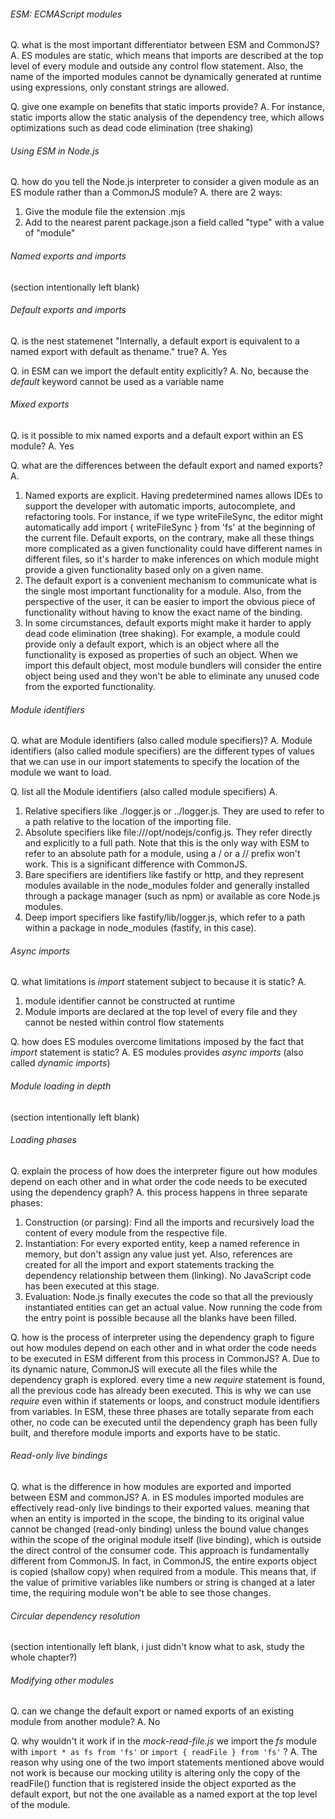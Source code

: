 ###### ESM: ECMAScript modules

Q. what is the most important differentiator between ESM and CommonJS?
A. ES modules are static, which means that imports are described at the top level of every module and outside any control flow statement. Also, the name of the imported modules cannot be dynamically generated at runtime using expressions, only constant strings are allowed.

Q. give one example on benefits that static imports provide?
A. For instance, static imports allow the static analysis of the dependency tree, which allows optimizations such as dead code elimination (tree shaking)

###### Using ESM in Node.js

Q. how do you tell the Node.js interpreter to consider a given module as an ES module rather than a CommonJS module?
A. there are 2 ways:
1. Give the module file the extension .mjs
2. Add to the nearest parent package.json a field called "type" with a value of "module"

###### Named exports and imports

(section intentionally left blank)

###### Default exports and imports

Q. is the nest statemenet "Internally, a default export is equivalent to a named export with default as thename." true?
A. Yes

Q. in ESM can we import the default entity explicitly?
A. No, because the _default_ keyword cannot be used as a variable name

###### Mixed exports

Q. is it possible to mix named exports and a default export within an ES module?
A. Yes

Q. what are the differences between the default export and named exports?
A. 
1. Named exports are explicit. Having predetermined names allows IDEs to support the developer with automatic imports, autocomplete, and refactoring tools. For instance, if we type writeFileSync, the editor might automatically add import { writeFileSync } from 'fs' at the beginning of the current file. Default exports, on the contrary, make all these things more complicated as a given functionality could have different names in different files, so it's harder to make inferences on which module might provide a given functionality based only on a given name.
2. The default export is a convenient mechanism to communicate what is the single most important functionality for a module. Also, from the perspective of the user, it can be easier to import the obvious piece of functionality without having to know the exact name of the binding.
3. In some circumstances, default exports might make it harder to apply dead code elimination (tree shaking). For example, a module could provide only a default export, which is an object where all the functionality is exposed as properties of such an object. When we import this default object, most module bundlers will consider the entire object being used and they won't be able to eliminate any unused code from the exported functionality.

###### Module identifiers

Q. what are Module identifiers (also called module specifiers)?
A. Module identifiers (also called module specifiers) are the different types of values that we can use in our import statements to specify the location of the module we want to load.

Q. list all the Module identifiers (also called module specifiers)
A. 
1. Relative specifiers like ./logger.js or ../logger.js. They are used to refer to a path relative to the location of the importing file.
2. Absolute specifiers like file:///opt/nodejs/config.js. They refer directly and explicitly to a full path. Note that this is the only way with ESM to refer to an absolute path for a module, using a / or a // prefix won't work. This is a significant difference with CommonJS.
3. Bare specifiers are identifiers like fastify or http, and they represent modules available in the node_modules folder and generally installed through a package manager (such as npm) or available as core Node.js modules.
4. Deep import specifiers like fastify/lib/logger.js, which refer to a path within a package in node_modules (fastify, in this case).

###### Async imports

Q. what limitations is _import_ statement subject to because it is static?
A. 
1. module identifier cannot be constructed at runtime
2. Module imports are declared at the top level of every file and they cannot be nested within control flow statements

Q. how does ES modules overcome limitations imposed by the fact that _import_ statement is static?
A. ES modules provides _async imports_ (also called _dynamic imports_)

###### Module loading in depth

(section intentionally left blank)

###### Loading phases

Q. explain the process of how does the interpreter figure out how modules depend on each other and in what order the code needs to be executed using the dependency graph?
A.  this process happens in three separate phases:
1. Construction (or parsing): Find all the imports and recursively load the content of every module from the respective file.
2. Instantiation: For every exported entity, keep a named reference in memory, but don't assign any value just yet. Also, references are created for all the import and export statements tracking the dependency relationship between them (linking). No JavaScript code has been executed at this stage.
3. Evaluation: Node.js finally executes the code so that all the previously instantiated entities can get an actual value. Now running the code from the entry point is possible because all the blanks have been filled.

Q. how is the process of interpreter using the dependency graph to figure out how modules depend on each other and in what order the code needs to be executed in ESM different from this process in CommonJS?
A. Due to its dynamic nature, CommonJS will execute all the files while the dependency graph is explored. every time a new _require_ statement is found, all the previous code has already been executed. This is why we can use _require_ even within if statements or loops, and construct module identifiers from variables.
In ESM, these three phases are totally separate from each other, no code can be executed until the dependency graph has been fully built, and therefore module imports and exports have to be static.

###### Read-only live bindings

Q. what is the difference in how modules are exported and imported between ESM and commonJS?
A. in ES modules imported modules are effectively read-only live bindings to their exported values. meaning that when an entity is imported in the scope, the binding to its original value cannot be changed (read-only binding) unless the bound value changes within the scope of the original module itself (live binding), which is outside the direct control of the consumer code.
This approach is fundamentally different from CommonJS. In fact, in CommonJS, the entire exports object is copied (shallow copy) when required from a module. This means that, if the value of primitive variables like numbers or string is changed at a later time, the requiring module won't be able to see those changes.

###### Circular dependency resolution

(section intentionally left blank, i just didn't know what to ask, study the whole chapter?)

###### Modifying other modules

Q. can we change the default export or named exports of an existing module from another module?
A. No

Q. why wouldn't it work if in the _mock-read-file.js_ we import the _fs_ module with  `import * as fs from 'fs'` or `import { readFile } from 'fs'` ?
A. The reason why using one of the two import statements mentioned above would not work is because our mocking utility is altering only the copy of the readFile() function that is registered inside the object exported as the default export, but not the one available as a named export at the top level of the module.